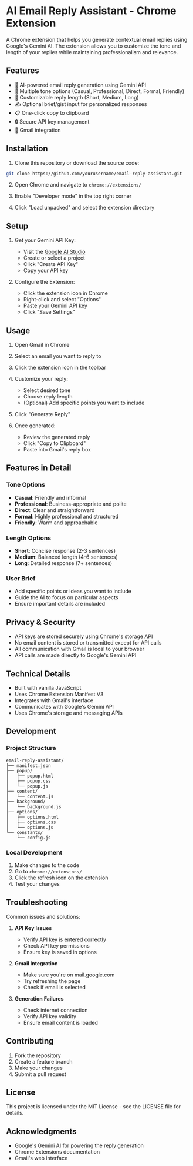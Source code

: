 # AI Email Reply Assistant - Chrome Extension

A Chrome extension that helps you generate contextual email replies using Google's Gemini AI. The extension allows you to customize the tone and length of your replies while maintaining professionalism and relevance.

## Features

- 🤖 AI-powered email reply generation using Gemini API
- 🎨 Multiple tone options (Casual, Professional, Direct, Formal, Friendly)
- 📏 Customizable reply length (Short, Medium, Long)
- ✍️ Optional brief/gist input for personalized responses
- 📋 One-click copy to clipboard
- 🔒 Secure API key management
- 🎯 Gmail integration

## Installation

1. Clone this repository or download the source code:
```bash
git clone https://github.com/yourusername/email-reply-assistant.git
```

2. Open Chrome and navigate to `chrome://extensions/`

3. Enable "Developer mode" in the top right corner

4. Click "Load unpacked" and select the extension directory

## Setup

1. Get your Gemini API Key:
   - Visit the [Google AI Studio](https://makersuite.google.com/app/apikey)
   - Create or select a project
   - Click "Create API Key"
   - Copy your API key

2. Configure the Extension:
   - Click the extension icon in Chrome
   - Right-click and select "Options"
   - Paste your Gemini API key
   - Click "Save Settings"

## Usage

1. Open Gmail in Chrome

2. Select an email you want to reply to

3. Click the extension icon in the toolbar

4. Customize your reply:
   - Select desired tone
   - Choose reply length
   - (Optional) Add specific points you want to include

5. Click "Generate Reply"

6. Once generated:
   - Review the generated reply
   - Click "Copy to Clipboard"
   - Paste into Gmail's reply box

## Features in Detail

### Tone Options
- **Casual**: Friendly and informal
- **Professional**: Business-appropriate and polite
- **Direct**: Clear and straightforward
- **Formal**: Highly professional and structured
- **Friendly**: Warm and approachable

### Length Options
- **Short**: Concise response (2-3 sentences)
- **Medium**: Balanced length (4-6 sentences)
- **Long**: Detailed response (7+ sentences)

### User Brief
- Add specific points or ideas you want to include
- Guide the AI to focus on particular aspects
- Ensure important details are included

## Privacy & Security

- API keys are stored securely using Chrome's storage API
- No email content is stored or transmitted except for API calls
- All communication with Gmail is local to your browser
- API calls are made directly to Google's Gemini API

## Technical Details

- Built with vanilla JavaScript
- Uses Chrome Extension Manifest V3
- Integrates with Gmail's interface
- Communicates with Google's Gemini API
- Uses Chrome's storage and messaging APIs

## Development

### Project Structure
```
email-reply-assistant/
├── manifest.json
├── popup/
│   ├── popup.html
│   ├── popup.css
│   └── popup.js
├── content/
│   └── content.js
├── background/
│   └── background.js
├── options/
│   ├── options.html
│   ├── options.css
│   └── options.js
└── constants/
    └── config.js
```

### Local Development
1. Make changes to the code
2. Go to `chrome://extensions/`
3. Click the refresh icon on the extension
4. Test your changes

## Troubleshooting

Common issues and solutions:

1. **API Key Issues**
   - Verify API key is entered correctly
   - Check API key permissions
   - Ensure key is saved in options

2. **Gmail Integration**
   - Make sure you're on mail.google.com
   - Try refreshing the page
   - Check if email is selected

3. **Generation Failures**
   - Check internet connection
   - Verify API key validity
   - Ensure email content is loaded

## Contributing

1. Fork the repository
2. Create a feature branch
3. Make your changes
4. Submit a pull request

## License

This project is licensed under the MIT License - see the LICENSE file for details.

## Acknowledgments

- Google's Gemini AI for powering the reply generation
- Chrome Extensions documentation
- Gmail's web interface 